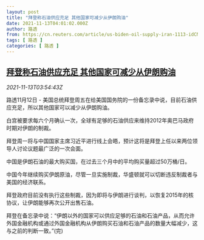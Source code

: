 ```yaml
---
layout: post
title: "拜登称石油供应充足 其他国家可减少从伊朗购油"
date: 2021-11-13T04:01:02.000Z
author: 路透
from: https://cn.reuters.com/article/us-biden-oil-supply-iran-1113-idCNKBS2HY04L
tags: [ 路透 ]
categories: [ 路透 ]
---
```

<!--1636776062000-->
[拜登称石油供应充足 其他国家可减少从伊朗购油](https://cn.reuters.com/article/us-biden-oil-supply-iran-1113-idCNKBS2HY04L)
------

<div>
<div><i>2021-11-13T03:54:43Z</i></div><p>路透11月12日 - 美国总统拜登周五在给美国国务院的一份备忘录中说，目前石油供应充足，所以其他国家可以减少从伊朗购油。</p><p>白宫被要求每六个月确认一次，全球有足够的石油供应来维持2012年奥巴马政府时期对伊朗的制裁。</p><p>拜登周一将与中国国家主席习近平进行线上会晤，预计这将是拜登上任以来两位领导人讨论议题最广泛的一次会面。</p><p>中国是伊朗石油的最大购买国，在过去三个月中的平均购买量超过50万桶/日。</p><p>中国今年继续购买伊朗原油，尽管一旦实施制裁，华盛顿就可以切断违反制裁者与美国的经济联系。</p><p>拜登政府目前没有执行这些制裁，因为即将与伊朗进行谈判，以恢复2015年的核协议，让伊朗能够再次公开出售石油。</p><p>拜登在备忘录中说：“伊朗以外的国家可以供应足够的石油和石油产品，从而允许外国金融机构或通过外国金融机构从伊朗购买石油和石油产品的数量大幅减少，这与之前的判断一致。”(完)</p>
</div>
